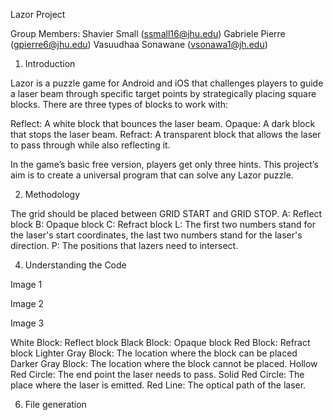 Lazor Project 

Group Members:
Shavier Small (ssmall16@jhu.edu)
Gabriele Pierre (gpierre6@jhu.edu)
Vasuudhaa Sonawane (vsonawa1@jh.edu)



1. Introduction

Lazor is a puzzle game for Android and iOS that challenges players to guide a laser beam through specific target points by strategically placing square blocks. There are three types of blocks to work with:

Reflect: A white block that bounces the laser beam.
Opaque: A dark block that stops the laser beam.
Refract: A transparent block that allows the laser to pass through while also reflecting it.

In the game’s basic free version, players get only three hints. This project’s aim is to create a universal program that can solve any Lazor puzzle.


2. Methodology

The grid should be placed between GRID START and GRID STOP.
A: Reflect block
B: Opaque block
C: Refract block
L: The first two numbers stand for the laser's start coordinates, the last two numbers stand for the laser's direction.
P: The positions that lazers need to intersect.



4. Understanding the Code

Image 1

Image 2

Image 3


White Block: Reflect block
Black Block: Opaque block
Red Block: Refract block
Lighter Gray Block: The location where the block can be placed
Darker Gray Block: The location where the block cannot be placed.
Hollow Red Circle: The end point the laser needs to pass.
Solid Red Circle: The place where the laser is emitted.
Red Line: The optical path of the laser.

6. File generation



   
